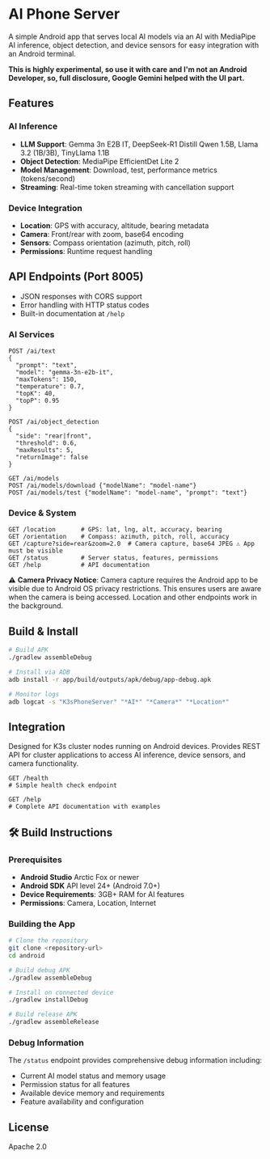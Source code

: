 # AI Phone Server

A simple Android app that serves local AI models via an AI with 
MediaPipe AI inference, object detection, and device sensors for easy integration
with an Android terminal.

**This is highly experimental, so use it with care and I'm not an Android Developer, so, 
full disclosure, Google Gemini helped with the UI part.**

## Features

### AI Inference
- **LLM Support**: Gemma 3n E2B IT, DeepSeek-R1 Distill Qwen 1.5B, Llama 3.2 (1B/3B), TinyLlama 1.1B
- **Object Detection**: MediaPipe EfficientDet Lite 2
- **Model Management**: Download, test, performance metrics (tokens/second)
- **Streaming**: Real-time token streaming with cancellation support

### Device Integration
- **Location**: GPS with accuracy, altitude, bearing metadata
- **Camera**: Front/rear with zoom, base64 encoding
- **Sensors**: Compass orientation (azimuth, pitch, roll)
- **Permissions**: Runtime request handling

## API Endpoints (Port 8005)

- JSON responses with CORS support
- Error handling with HTTP status codes
- Built-in documentation at `/help`

### AI Services
```http
POST /ai/text
{
  "prompt": "text",
  "model": "gemma-3n-e2b-it", 
  "maxTokens": 150,
  "temperature": 0.7,
  "topK": 40,
  "topP": 0.95
}
```

```http
POST /ai/object_detection
{
  "side": "rear|front",
  "threshold": 0.6,
  "maxResults": 5,
  "returnImage": false
}
```

```http
GET /ai/models
POST /ai/models/download {"modelName": "model-name"}
POST /ai/models/test {"modelName": "model-name", "prompt": "text"}
```

### Device & System
```http
GET /location       # GPS: lat, lng, alt, accuracy, bearing
GET /orientation    # Compass: azimuth, pitch, roll, accuracy  
GET /capture?side=rear&zoom=2.0  # Camera capture, base64 JPEG ⚠️ App must be visible
GET /status         # Server status, features, permissions
GET /help           # API documentation
```

⚠️ **Camera Privacy Notice**: Camera capture requires the Android app to be visible due to Android OS privacy restrictions. This ensures users are aware when the camera is being accessed. Location and other endpoints work in the background.

## Build & Install

```bash
# Build APK
./gradlew assembleDebug

# Install via ADB
adb install -r app/build/outputs/apk/debug/app-debug.apk

# Monitor logs
adb logcat -s "K3sPhoneServer" "*AI*" "*Camera*" "*Location*"
```

## Integration

Designed for K3s cluster nodes running on Android devices. Provides REST API for cluster applications to access AI inference, device sensors, and camera functionality.

```http
GET /health
# Simple health check endpoint
```

```http
GET /help
# Complete API documentation with examples
```

## 🛠️ Build Instructions

### Prerequisites
- **Android Studio** Arctic Fox or newer
- **Android SDK** API level 24+ (Android 7.0+)
- **Device Requirements**: 3GB+ RAM for AI features
- **Permissions**: Camera, Location, Internet

### Building the App
```bash
# Clone the repository
git clone <repository-url>
cd android

# Build debug APK
./gradlew assembleDebug

# Install on connected device  
./gradlew installDebug

# Build release APK
./gradlew assembleRelease
```

### Debug Information
The `/status` endpoint provides comprehensive debug information including:
- Current AI model status and memory usage
- Permission status for all features
- Available device memory and requirements
- Feature availability and configuration

## License

Apache 2.0